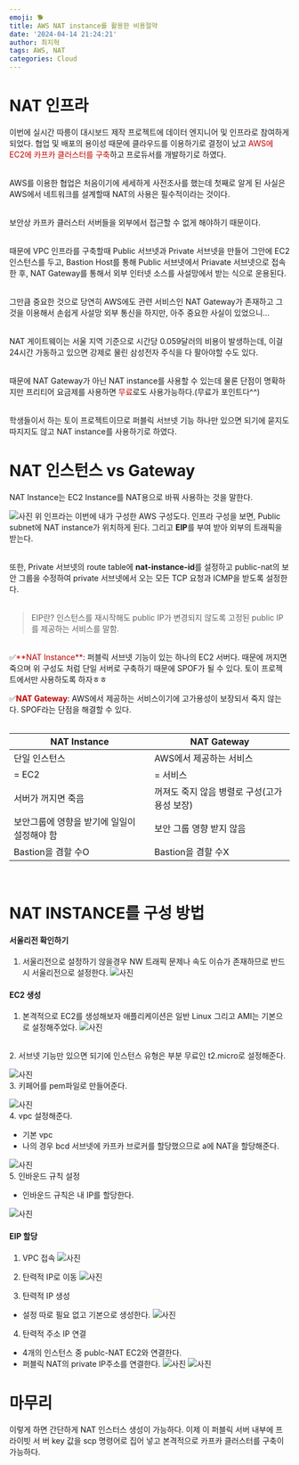 ```yaml
---
emoji: 🐕
title: AWS NAT instance를 활용한 비용절약
date: '2024-04-14 21:24:21'
author: 최지혁
tags: AWS, NAT
categories: Cloud
---
```

# NAT 인프라

이번에 실시간 따릉이 대시보드 제작 프로젝트에 데이터 엔지니어 및 인프라로 참여하게 되었다. 
협업 및 배포의 용이성 때문에 클라우드를 이용하기로 결정이 났고 <font color="#c00000">AWS에 EC2에 카프카 클러스터를 구축</font>하고 프로듀서를 개발하기로 하였다.  
<br/>

AWS를 이용한 협업은 처음이기에 세세하게 사전조사를 했는데 첫째로 알게 된 사실은 AWS에서 네트워크를 설계할때 NAT의 사용은 필수적이라는 것이다.  
<br/>


보안상 카프카 클러스터 서버들을 외부에서 접근할 수 없게 해야하기 때문이다.  
<br/>

때문에 VPC 인프라를 구축할때 Public 서브넷과 Private 서브넷을 만들어 그안에 EC2 인스턴스를 두고, Bastion Host를 통해 Public 서브넷에서 Priavate 서브넷으로 접속한 후, NAT Gateway를 통해서 외부 인터넷 소스를 사설망에서 받는 식으로 운용된다.  
<br/>

그만큼 중요한 것으로 당연히 AWS에도 관련 서비스인 NAT Gateway가 존재하고 그것을 이용해서 손쉽게 사설망 외부 통신을 하지만, 아주 중요한 사실이 있었으니...  
<br/>

NAT 게이트웨이는 서울 지역 기준으로 시간당 0.059달러의 비용이 발생하는데, 이걸 24시간 가동하고 있으면 강제로 물린 삼성전자 주식을 다 팔아야할 수도 있다.  
<br/>

때문에 NAT Gateway가 아닌 NAT instance를 사용할 수 있는데 물론 단점이 명확하지만 프리티어 요금제를 사용하면 <font color="#c00000">무료</font>로도 사용가능하다.(무료가 포인트다^^)  
<br/>

학생들이서 하는 토이 프로젝트이므로 퍼블릭 서브넷 기능 하나만 있으면 되기에 묻지도 따지지도 않고 NAT instance를 사용하기로 하였다.  


# NAT 인스턴스 vs Gateway

NAT Instance는 EC2 Instance를 NAT용으로 바꿔 사용하는 것을 말한다.

![사진](./AWS-VPC.png)
위 인프라는 이번에 내가 구성한 AWS 구성도다.
인프라 구성을 보면, Public subnet에 NAT instance가 위치하게 된다. 그리고 **EIP**를 부여 받아 외부의 트래픽을 받는다.  
<br/>

또한, Private 서브넷의 route table에 **nat-instance-id**를 설정하고 public-nat의 보안 그룹을 수정하여 private 서브넷에서 오는 모든 TCP 요청과 ICMP을 받도록 설정한다.  
<br/>
> EIP란?
> 인스턴스를 재시작해도 public IP가 변경되지 않도록 고정된 public IP를 제공하는 서비스를 말함.  
<br/>
✅<font color="#c00000">**NAT Instance**</font>: 퍼블릭 서브넷 기능이 있는 하나의 EC2 서버다. 때문에 꺼지면 죽으며 위 구성도 처럼 단일 서버로 구축하기 때문에 SPOF가 될 수 있다. 토이 프로젝트에서만 사용하도록 하자ㅎㅎ

✅<font color="#c00000">**NAT Gateway**</font>: AWS에서 제공하는 서비스이기에 고가용성이 보장되서 죽지 않는다. SPOF라는 단점을 해결할 수 있다.  
<br/>

| **NAT Instance**         | **NAT Gateway**           |
| ------------------------ | ------------------------- |
| 단일 인스턴스                  | AWS에서 제공하는 서비스            |
| = EC2                    | = 서비스                     |
| 서버가 꺼지면 죽음               | 꺼져도 죽지 않음 병렬로 구성(고가용성 보장) |
| 보안그룹에 영향을 받기에 일일이 설정해야 함 | 보안 그룹 영향 받지 않음            |
| Bastion을 겸할 수O           | Bastion을 겸할 수X            |

<br/>

# NAT INSTANCE를 구성 방법

#### 서울리전 확인하기
1. 서울리전으로 설정하기 않을경우 NW 트래픽 문제나 속도 이슈가 존재하므로 반드시 서울리전으로 설정한다.
![사진](./NAT1.png)

#### EC2 생성
1. 본격적으로 EC2를 생성해보자 애플리케이션은 일반 Linux 그리고 AMI는 기본으로 설정해주었다.
![사진](./NAT3.png)
<br/>
2. 서브넷 기능만 있으면 되기에 인스턴스 유형은 부분 무료인 t2.micro로 설정해준다.

![사진](./NAT4.png)
<br/>
3. 키페어를 pem파일로 만들어준다.

![사진](./NAT5.png)
<br/>
4. vpc 설정해준다.
- 기본 vpc
- 나의 경우 bcd 서브넷에 카프카 브로커를 할당했으므로 a에 NAT을 할당해준다.

![사진](./NAT6.png)
<br/>
5. 인바운드 규칙 설정
- 인바운드 규칙은 내 IP를 할당한다.

![사진](./NAT7.png)

#### EIP 할당
1. VPC 접속
![사진](./NAT8.png)

2. 탄력적 IP로 이동
![사진](./NAT9.png)

3. 탄력적 IP 생성
- 설정 따로 필요 없고 기본으로 생성한다.
![사진](./NAT10.png)

4. 탄력적 주소 IP 연결
- 4개의 인스턴스 중 publc-NAT EC2와 연결한다.
- 퍼블릭 NAT의 private IP주소를 연결한다.
![사진](./NAT11.png)
![사진](./NAT12.png)

# 마무리
이렇게 하면 간단하게 NAT 인스터스 생성이 가능하다. 이제 이 퍼블릭 서버 내부에 프라이빗 서 버 key 값을 scp 명령어로 집어 넣고 본격적으로 카프카 클러스터를 구축이 가능하다. 